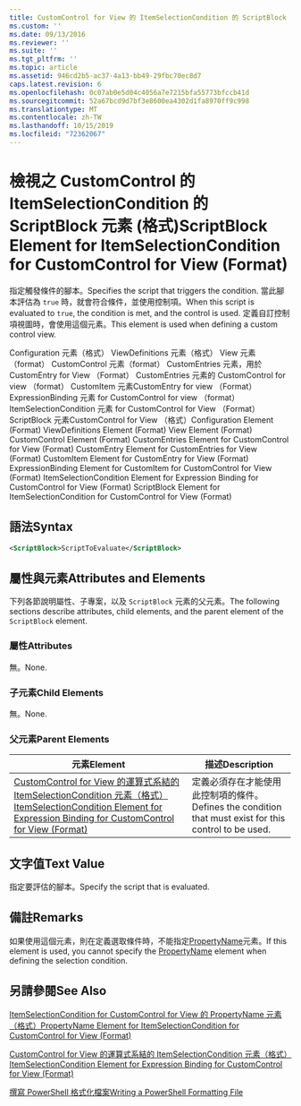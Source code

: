```yaml
---
title: CustomControl for View 的 ItemSelectionCondition 的 ScriptBlock 元素（格式） |Microsoft Docs
ms.custom: ''
ms.date: 09/13/2016
ms.reviewer: ''
ms.suite: ''
ms.tgt_pltfrm: ''
ms.topic: article
ms.assetid: 946cd2b5-ac37-4a13-bb49-29fbc70ec8d7
caps.latest.revision: 6
ms.openlocfilehash: 0c07ab0e5d04c4056a7e7215bfa55773bfccb41d
ms.sourcegitcommit: 52a67bcd9d7bf3e8600ea4302d1fa8970ff9c998
ms.translationtype: MT
ms.contentlocale: zh-TW
ms.lasthandoff: 10/15/2019
ms.locfileid: "72362067"
---
```

# <a name="scriptblock-element-for-itemselectioncondition-for-customcontrol-for-view-format"></a><span data-ttu-id="6c7ae-102">檢視之 CustomControl 的 ItemSelectionCondition 的 ScriptBlock 元素 (格式)</span><span class="sxs-lookup"><span data-stu-id="6c7ae-102">ScriptBlock Element for ItemSelectionCondition for CustomControl for View (Format)</span></span>

<span data-ttu-id="6c7ae-103">指定觸發條件的腳本。</span><span class="sxs-lookup"><span data-stu-id="6c7ae-103">Specifies the script that triggers the condition.</span></span> <span data-ttu-id="6c7ae-104">當此腳本評估為 `true` 時，就會符合條件，並使用控制項。</span><span class="sxs-lookup"><span data-stu-id="6c7ae-104">When this script is evaluated to `true`, the condition is met, and the control is used.</span></span> <span data-ttu-id="6c7ae-105">定義自訂控制項視圖時，會使用這個元素。</span><span class="sxs-lookup"><span data-stu-id="6c7ae-105">This element is used when defining a custom control view.</span></span>

<span data-ttu-id="6c7ae-106">Configuration 元素（格式） ViewDefinitions 元素（格式） View 元素（format） CustomControl 元素（format） CustomEntries 元素，用於 CustomEntry for View （Format） CustomEntries 元素的 CustomControl for view （format） CustomItem 元素CustomEntry for view （Format） ExpressionBinding 元素 for CustomControl for view （format） ItemSelectionCondition 元素 for CustomControl for View （Format） ScriptBlock 元素CustomControl for View （格式）</span><span class="sxs-lookup"><span data-stu-id="6c7ae-106">Configuration Element (Format) ViewDefinitions Element (Format) View Element (Format) CustomControl Element (Format) CustomEntries Element for CustomControl for View (Format) CustomEntry Element for CustomEntries for View (Format) CustomItem Element for CustomEntry for View (Format) ExpressionBinding Element for CustomItem for CustomControl for View (Format) ItemSelectionCondition Element for Expression Binding for CustomControl for View (Format) ScriptBlock Element for ItemSelectionCondition for CustomControl for View (Format)</span></span>

## <a name="syntax"></a><span data-ttu-id="6c7ae-107">語法</span><span class="sxs-lookup"><span data-stu-id="6c7ae-107">Syntax</span></span>

```xml
<ScriptBlock>ScriptToEvaluate</ScriptBlock>
```

## <a name="attributes-and-elements"></a><span data-ttu-id="6c7ae-108">屬性與元素</span><span class="sxs-lookup"><span data-stu-id="6c7ae-108">Attributes and Elements</span></span>

<span data-ttu-id="6c7ae-109">下列各節說明屬性、子專案，以及 `ScriptBlock` 元素的父元素。</span><span class="sxs-lookup"><span data-stu-id="6c7ae-109">The following sections describe attributes, child elements, and the parent element of the `ScriptBlock` element.</span></span>

### <a name="attributes"></a><span data-ttu-id="6c7ae-110">屬性</span><span class="sxs-lookup"><span data-stu-id="6c7ae-110">Attributes</span></span>

<span data-ttu-id="6c7ae-111">無。</span><span class="sxs-lookup"><span data-stu-id="6c7ae-111">None.</span></span>

### <a name="child-elements"></a><span data-ttu-id="6c7ae-112">子元素</span><span class="sxs-lookup"><span data-stu-id="6c7ae-112">Child Elements</span></span>

<span data-ttu-id="6c7ae-113">無。</span><span class="sxs-lookup"><span data-stu-id="6c7ae-113">None.</span></span>

### <a name="parent-elements"></a><span data-ttu-id="6c7ae-114">父元素</span><span class="sxs-lookup"><span data-stu-id="6c7ae-114">Parent Elements</span></span>

|<span data-ttu-id="6c7ae-115">元素</span><span class="sxs-lookup"><span data-stu-id="6c7ae-115">Element</span></span>|<span data-ttu-id="6c7ae-116">描述</span><span class="sxs-lookup"><span data-stu-id="6c7ae-116">Description</span></span>|
|-------------|-----------------|
|[<span data-ttu-id="6c7ae-117">CustomControl for View 的運算式系結的 ItemSelectionCondition 元素（格式）</span><span class="sxs-lookup"><span data-stu-id="6c7ae-117">ItemSelectionCondition Element for Expression Binding for CustomControl for View (Format)</span></span>](./itemselectioncondition-element-for-expressionbinding-for-customcontrol-format.md)|<span data-ttu-id="6c7ae-118">定義必須存在才能使用此控制項的條件。</span><span class="sxs-lookup"><span data-stu-id="6c7ae-118">Defines the condition that must exist for this control to be used.</span></span>|

## <a name="text-value"></a><span data-ttu-id="6c7ae-119">文字值</span><span class="sxs-lookup"><span data-stu-id="6c7ae-119">Text Value</span></span>

<span data-ttu-id="6c7ae-120">指定要評估的腳本。</span><span class="sxs-lookup"><span data-stu-id="6c7ae-120">Specify the script that is evaluated.</span></span>

## <a name="remarks"></a><span data-ttu-id="6c7ae-121">備註</span><span class="sxs-lookup"><span data-stu-id="6c7ae-121">Remarks</span></span>

<span data-ttu-id="6c7ae-122">如果使用這個元素，則在定義選取條件時，不能指定[PropertyName](./propertyname-element-for-itemselectioncondition-for-customcontrol-for-view-format.md)元素。</span><span class="sxs-lookup"><span data-stu-id="6c7ae-122">If this element is used, you cannot specify the [PropertyName](./propertyname-element-for-itemselectioncondition-for-customcontrol-for-view-format.md) element when defining the selection condition.</span></span>

## <a name="see-also"></a><span data-ttu-id="6c7ae-123">另請參閱</span><span class="sxs-lookup"><span data-stu-id="6c7ae-123">See Also</span></span>

[<span data-ttu-id="6c7ae-124">ItemSelectionCondition for CustomControl for View 的 PropertyName 元素（格式）</span><span class="sxs-lookup"><span data-stu-id="6c7ae-124">PropertyName Element for ItemSelectionCondition for CustomControl for View (Format)</span></span>](./propertyname-element-for-itemselectioncondition-for-customcontrol-for-view-format.md)

[<span data-ttu-id="6c7ae-125">CustomControl for View 的運算式系結的 ItemSelectionCondition 元素（格式）</span><span class="sxs-lookup"><span data-stu-id="6c7ae-125">ItemSelectionCondition Element for Expression Binding for CustomControl for View (Format)</span></span>](./itemselectioncondition-element-for-expressionbinding-for-customcontrol-format.md)

[<span data-ttu-id="6c7ae-126">撰寫 PowerShell 格式化檔案</span><span class="sxs-lookup"><span data-stu-id="6c7ae-126">Writing a PowerShell Formatting File</span></span>](./writing-a-powershell-formatting-file.md)
